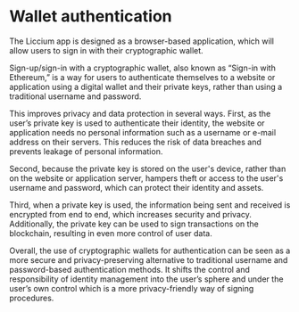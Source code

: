 # Wallet authentication

The Liccium app is designed as a browser-based application, which will allow users to sign in with their cryptographic wallet.

Sign-up/sign-in with a cryptographic wallet, also known as “Sign-in with Ethereum,” is a way for users to authenticate themselves to a website or application using a digital wallet and their private keys, rather than using a traditional username and password.

This improves privacy and data protection in several ways. First, as the user’s private key is used to authenticate their identity, the website or application needs no personal information such as a username or e-mail address on their servers. This reduces the risk of data breaches and prevents leakage of personal information.

Second, because the private key is stored on the user's device, rather than on the website or application server, hampers theft or access to the user's username and password, which can protect their identity and assets.

Third, when a private key is used, the information being sent and received is encrypted from end to end, which increases security and privacy. Additionally, the private key can be used to sign transactions on the blockchain, resulting in even more control of user data.

Overall, the use of cryptographic wallets for authentication can be seen as a more secure and privacy-preserving alternative to traditional username and password-based authentication methods. It shifts the control and responsibility of identity management into the user’s sphere and under the user’s own control which is a more privacy-friendly way of signing procedures.
